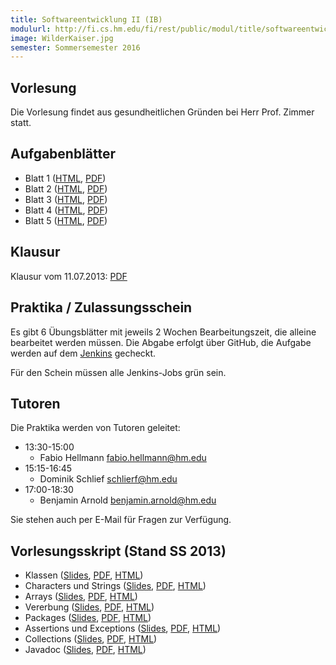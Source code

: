 ```yaml
---
title: Softwareentwicklung II (IB)
modulurl: http://fi.cs.hm.edu/fi/rest/public/modul/title/softwareentwicklungiiib
image: WilderKaiser.jpg
semester: Sommersemester 2016
---
```


<div class="row">
<div class="span6">

## Vorlesung

Die Vorlesung findet aus gesundheitlichen Gründen bei Herr Prof. Zimmer statt.

## Aufgabenblätter

-   Blatt 1
    ([HTML](https://dl.dropboxusercontent.com/u/13563262/lectures/seiiib/html/Blatt1.html),
    [PDF](https://dl.dropboxusercontent.com/u/13563262/lectures/seiiib/pdf/Blatt1.pdf))
-   Blatt 2
    ([HTML](https://dl.dropboxusercontent.com/u/13563262/lectures/seiiib/html/Blatt2.html),
    [PDF](https://dl.dropboxusercontent.com/u/13563262/lectures/seiiib/pdf/Blatt2.pdf))
-   Blatt 3
    ([HTML](https://dl.dropboxusercontent.com/u/13563262/lectures/seiiib/html/Blatt3.html),
    [PDF](https://dl.dropboxusercontent.com/u/13563262/lectures/seiiib/pdf/Blatt3.pdf))
-   Blatt 4
    ([HTML](https://dl.dropboxusercontent.com/u/13563262/lectures/seiiib/html/Blatt4.html),
    [PDF](https://dl.dropboxusercontent.com/u/13563262/lectures/seiiib/pdf/Blatt4.pdf))
-   Blatt 5
    ([HTML](https://dl.dropboxusercontent.com/u/13563262/lectures/seiiib/html/Blatt5.html),
    [PDF](https://dl.dropboxusercontent.com/u/13563262/lectures/seiiib/pdf/Blatt5.pdf))
<!--
-   Blatt 6
    ([HTML](https://dl.dropboxusercontent.com/u/13563262/lectures/seiiib/html/Blatt6.html),
    [PDF](https://dl.dropboxusercontent.com/u/13563262/lectures/seiiib/pdf/Blatt6.pdf))
-->

## Klausur

Klausur vom 11.07.2013: [PDF](/lectures/seiiib/pdf/KlausurSS2013.pdf)

</div>
<div class="span6">

## Praktika / Zulassungsschein

Es gibt 6 Übungsblätter mit jeweils 2 Wochen Bearbeitungszeit, die alleine
bearbeitet werden müssen. Die Abgabe erfolgt über GitHub, die Aufgabe werden
auf dem [Jenkins](https://terraform.cs.hm.edu/jenkins/) gecheckt.

Für den Schein müssen alle Jenkins-Jobs grün sein.

## Tutoren

Die Praktika werden von Tutoren geleitet:

- 13:30-15:00
    - Fabio Hellmann <fabio.hellmann@hm.edu>
- 15:15-16:45
    - Dominik Schlief <schlierf@hm.edu>
- 17:00-18:30
    - Benjamin Arnold <benjamin.arnold@hm.edu>

Sie stehen auch per E-Mail für Fragen zur Verfügung.

## Vorlesungsskript (Stand SS 2013)

-   Klassen
    ([Slides](https://dl.dropboxusercontent.com/u/13563262/lectures/seiiib/presentation/04_Klassen.html),
    [PDF](https://dl.dropboxusercontent.com/u/13563262/lectures/seiiib/pdf/04_Klassen.pdf),
    [HTML](https://dl.dropboxusercontent.com/u/13563262/lectures/seiiib/html/04_Klassen.html))
-   Characters und Strings
    ([Slides](https://dl.dropboxusercontent.com/u/13563262/lectures/seiiib/presentation/05_CharString.html),
    [PDF](https://dl.dropboxusercontent.com/u/13563262/lectures/seiiib/pdf/05_CharString.pdf),
    [HTML](https://dl.dropboxusercontent.com/u/13563262/lectures/seiiib/html/05_CharString.html))
-   Arrays
    ([Slides](https://dl.dropboxusercontent.com/u/13563262/lectures/seiiib/presentation/06_Arrays.html),
    [PDF](https://dl.dropboxusercontent.com/u/13563262/lectures/seiiib/pdf/06_Arrays.pdf),
    [HTML](https://dl.dropboxusercontent.com/u/13563262/lectures/seiiib/html/06_Arrays.html))
-   Vererbung
    ([Slides](https://dl.dropboxusercontent.com/u/13563262/lectures/seiiib/presentation/07_Vererbung.html),
    [PDF](https://dl.dropboxusercontent.com/u/13563262/lectures/seiiib/pdf/07_Vererbung.pdf),
    [HTML](https://dl.dropboxusercontent.com/u/13563262/lectures/seiiib/html/07_Vererbung.html))
-   Packages
    ([Slides](https://dl.dropboxusercontent.com/u/13563262/lectures/seiiib/presentation/08_Packages.html),
    [PDF](https://dl.dropboxusercontent.com/u/13563262/lectures/seiiib/pdf/08_Packages.pdf),
    [HTML](https://dl.dropboxusercontent.com/u/13563262/lectures/seiiib/html/08_Packages.html))
-   Assertions und Exceptions
    ([Slides](https://dl.dropboxusercontent.com/u/13563262/lectures/seiiib/presentation/09_AssertionsExceptions.html),
    [PDF](https://dl.dropboxusercontent.com/u/13563262/lectures/seiiib/pdf/09_AssertionsExceptions.pdf),
    [HTML](https://dl.dropboxusercontent.com/u/13563262/lectures/seiiib/html/09_AssertionsExceptions.html))
-   Collections
    ([Slides](https://dl.dropboxusercontent.com/u/13563262/lectures/seiiib/presentation/10_Collections.html),
    [PDF](https://dl.dropboxusercontent.com/u/13563262/lectures/seiiib/pdf/10_Collections.pdf),
    [HTML](https://dl.dropboxusercontent.com/u/13563262/lectures/seiiib/html/10_Collections.html))
-   Javadoc
    ([Slides](https://dl.dropboxusercontent.com/u/13563262/lectures/seiiib/presentation/Javadoc.html),
    [PDF](https://dl.dropboxusercontent.com/u/13563262/lectures/seiiib/pdf/Javadoc.pdf),
    [HTML](https://dl.dropboxusercontent.com/u/13563262/lectures/seiiib/html/Javadoc.html))

</div>
</div>
